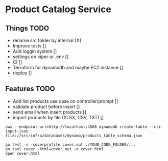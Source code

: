 # Product Catalog Service

## Things TODO
- rename src folder by internal [X]
- Improve tests []
- Add loggin system []
- settings on viper or .env []
- CI []
- Terraform for dynamodb and maybe EC2 instance []
- deploy []

## Features TODO
- Add list products use case on controller/prompt []
- validate product before insert []
- send email when insert products []
- import products by file (XLSX, CSV, TXT) []

```
aws --endpoint-url=http://localhost:4566 dynamodb create-table --cli-input-json file://src/infra/databases/dynamo/products_table_schema.json
```

```
go test -v -coverprofile cover.out ./YOUR_CODE_FOLDER/...
go tool cover -html=cover.out -o cover.html
open cover.html
```